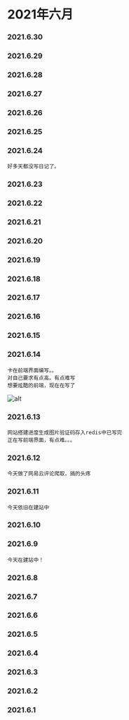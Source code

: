 # 2021年六月

### 2021.6.30
### 2021.6.29
### 2021.6.28
### 2021.6.27
### 2021.6.26
### 2021.6.25
### 2021.6.24
```
好多天都没写日记了。
```
### 2021.6.23
### 2021.6.22
### 2021.6.21
### 2021.6.20
### 2021.6.19
### 2021.6.18
### 2021.6.17
### 2021.6.16
### 2021.6.15
### 2021.6.14
```
卡在前端界面编写。。
对自己要求有点高。有点难写
想要炫酷的前端，现在在写了
```
![alt](..\images\unnamed.jpg)
### 2021.6.13
```
网站搭建进度生成图片验证码存入redis中已写完
正在写前端界面，有点难。。。
```
### 2021.6.12
```
今天做了网易云评论爬取，搞的头疼
```
### 2021.6.11
```
今天依旧在建站中

```
### 2021.6.10
### 2021.6.9
```
今天在建站中！
```
### 2021.6.8
### 2021.6.7
### 2021.6.6
### 2021.6.5
### 2021.6.4
### 2021.6.3
### 2021.6.2
### 2021.6.1
